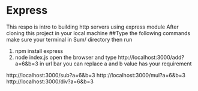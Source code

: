 # Express
This respo is intro to building http servers using express module
After cloning this project in your local machine
##Type the following commands
make sure your terminal in Sum/ directory then run
 1. npm install express
2. node index.js
open the browser and type http://localhost:3000/add?a=6&b=3 in url bar
you can replace a and b value has your requirement


http://localhost:3000/sub?a=6&b=3
http://localhost:3000/mul?a=6&b=3
http://localhost:3000/div?a=6&b=3

